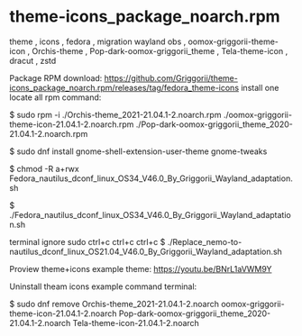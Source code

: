 # theme-icons_package_noarch.rpm
theme , icons , fedora , migration wayland obs , oomox-griggorii-theme-icon , Orchis-theme , Pop-dark-oomox-griggorii_theme , Tela-theme-icon , dracut , zstd 

Package RPM download: https://github.com/Griggorii/theme-icons_package_noarch.rpm/releases/tag/fedora_theme-icons install one locate all rpm command:

$ sudo rpm -i ./Orchis-theme_2021-21.04.1-2.noarch.rpm ./oomox-griggorii-theme-icon-21.04.1-2.noarch.rpm ./Pop-dark-oomox-griggorii_theme_2020-21.04.1-2.noarch.rpm 

$ sudo dnf install gnome-shell-extension-user-theme gnome-tweaks

$ chmod -R a+rwx Fedora_nautilus_dconf_linux_OS34_V46.0_By_Griggorii_Wayland_adaptation.sh

$ ./Fedora_nautilus_dconf_linux_OS34_V46.0_By_Griggorii_Wayland_adaptation.sh

terminal ignore sudo ctrl+c ctrl+c ctrl+c $ ./Replace_nemo-to-nautilus_dconf_linux_OS21.04_V46.0_By_Griggorii_Wayland_adaptation.sh

Proview theme+icons example theme: https://youtu.be/BNrL1aVWM9Y

Uninstall theam icons example command terminal:

$ sudo dnf remove Orchis-theme_2021-21.04.1-2.noarch oomox-griggorii-theme-icon-21.04.1-2.noarch Pop-dark-oomox-griggorii_theme_2020-21.04.1-2.noarch Tela-theme-icon-21.04.1-2.noarch
